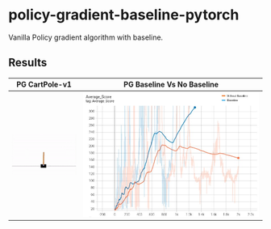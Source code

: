 # policy-gradient-baseline-pytorch
Vanilla Policy gradient algorithm with baseline. 

## Results

| PG CartPole-v1   | PG Baseline Vs No Baseline |
| :-------------------------:|:-------------------------: |
| ![](https://github.com/iamvigneshwars/policy-gradient-baseline-pytorch/blob/main/results/cartpole.gif) |  ![](https://github.com/iamvigneshwars/policy-gradient-baseline-pytorch/blob/main/results/cartpole_result.jpg) |
